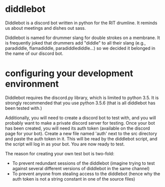 # diddlebot
Diddlebot is a discord bot written in python for the RIT drumline. It reminds us about meetings and dishes out sass.

Diddlebot is named for drummer slang for double strokes on a membrane. It is frequently joked that drummers add "diddle" to all their slang (e.g., paradiddle, flamadiddle, paradiddlediddle...) so we decided it belonged in the name of our discord bot.

# configuring your development environment
Diddlebot requires the discord.py library, which is limited to python 3.5. It is strongly recommended that you use python 3.5.6 (that is all diddlebot has been tested with.) 

Additionally, you will need to create a discord bot to test with, and you will probably want to make a private discord server for testing. Once your bot has been created, you will need its auth token (available on the discord page for your bot). Create a new file named 'auth' next to the src directory and paste the auth token in it. This will be read by the diddlebot script, and the script will log in as your bot. You are now ready to test.

The reason for creating your own test bot is two-fold:

- To prevent redundant sessions of the diddlebot (imagine trying to test against several different versions of diddlebot in the same channel)
- To prevent anyone from stealing access to the diddlebot (hence why the auth token is not a string constant in one of the source files)

